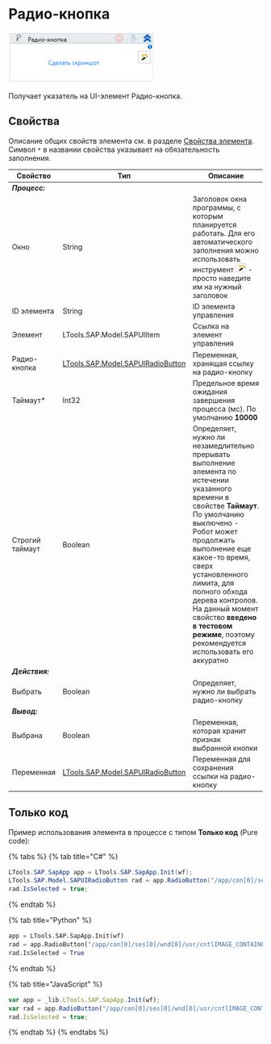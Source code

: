 # Радио-кнопка

![](<../../../.gitbook/assets/image (400).png>)

Получает указатель на UI-элемент Радио-кнопка.

## Свойства
Описание общих свойств элемента см. в разделе [Свойства элемента](https://docs.primo-rpa.ru/primo-rpa/primo-studio/process/elements#svoistva-elementa).\
Символ `*` в названии свойства указывает на обязательность заполнения.

| Свойство     | Тип                                                                | Описание                                           |
| ------------ | ------------------------------------------------------------------ | -------------------------------------------------- |
| ***Процесс:*** | | |
| Окно         | String                        | Заголовок окна программы, с которым планируется работать. Для его автоматического заполнения можно использовать инструмент ![](<../../../.gitbook/assets/image (794).png>) - просто наведите им на нужный заголовок |
| ID элемента  | String                                                             | ID элемента управления                             |
| Элемент      | LTools.SAP.Model.SAPUIItem                                         | Ссылка на элемент управления                       |
| Радио-кнопка | [LTools.SAP.Model.SAPUIRadioButton](datatypes/sapuiradiobutton.md) | Переменная, хранящая ссылку на радио-кнопку        |
| Таймаут\*    | Int32                                                              | Предельное время ожидания завершения процесса (мс).  По умолчанию **10000** |
| Строгий таймаут | Boolean                 | Определяет, нужно ли незамедлительно прерывать выполнение элемента по истечении указанного времени в свойстве **Таймаут**. По умолчанию выключено - Робот может продолжать выполнение еще какое-то время, сверх установленного лимита, для полного обхода дерева контролов. На данный момент свойство **введено в тестовом режиме**, поэтому рекомендуется использовать его аккуратно |
| ***Действия:*** | | |
| Выбрать        | Boolean                                                          | Определяет, нужно ли выбрать радио-кнопку          |
| ***Вывод:***    | | |
| Выбрана      | Boolean                                                            | Переменная, которая хранит признак выбранной кнопки |
| Переменная   | [LTools.SAP.Model.SAPUIRadioButton](datatypes/sapuiradiobutton.md) | Переменная для сохранения ссылки на радио-кнопку   |



## Только код
Пример использования элемента в процессе с типом **Только код** (Pure  code):

{% tabs %}
{% tab title="C#" %}
```csharp
LTools.SAP.SapApp app = LTools.SAP.SapApp.Init(wf);
LTools.SAP.Model.SAPUIRadioButton rad = app.RadioButton("/app/con[0]/ses[0]/wnd[0]/usr/cntlIMAGE_CONTAINER/shellcont/shell/shellcont[0]/shell");
rad.IsSelected = true;
```
{% endtab %}

{% tab title="Python" %}
```python
app = LTools.SAP.SapApp.Init(wf)
rad = app.RadioButton("/app/con[0]/ses[0]/wnd[0]/usr/cntlIMAGE_CONTAINER/shellcont/shell/shellcont[0]/shell")
rad.IsSelected = True
```
{% endtab %}

{% tab title="JavaScript" %}
```javascript
var app = _lib.LTools.SAP.SapApp.Init(wf);		
var rad = app.RadioButton("/app/con[0]/ses[0]/wnd[0]/usr/cntlIMAGE_CONTAINER/shellcont/shell/shellcont[0]/shell");
rad.IsSelected = true;
```
{% endtab %}
{% endtabs %}
